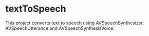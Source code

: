 # textToSpeech

This project converts text to speech using AVSpeechSynthesizer, AVSpeechUtterance and AVSpeechSynthesisVoice. 
